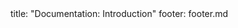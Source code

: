 <frontmatter>
title: "Documentation: Introduction"
footer: footer.md
</frontmatter>

<include src="navbar.md" boilerplate />

<include src="container-inPage-asFlat.md" boilerplate />